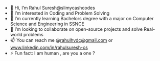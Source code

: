 - 👋 Hi, I’m Rahul Suresh@slimycashcodes
- 👀 I’m interested in Coding and Problem Solving
- 🌱 I’m currently learning Bachelors degree with a major on Computer Science and Engineering in SSNCE
- 💞️ I’m looking to collaborate on open-source projects and solve Real-world problems
- 📫 You can reach me @rahulhvdc@gmail.com or www.linkedin.com/in/rahulsuresh-cs
- ⚡ Fun fact: I am human , are you a one ?

<!---
slimycashcodes/slimycashcodes is a ✨ special ✨ repository because its `README.md` (this file) appears on your GitHub profile.
You can click the Preview link to take a look at your changes.
--->
